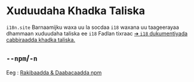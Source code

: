 # Xuduudaha Khadka Taliska

`i18n.site` Barnaamijku waxa uu la socdaa `i18` waxana uu taageerayaa dhammaan xuduudaha taliska ee `i18` Fadlan tixraac [➔ `i18` dukumentiyada cabbiraadda khadka taliska.](/i18/cli)

## `--npm`/`-n`

Eeg : [Rakibaadda & Daabacaadda npm](/i18n.site/use#npm)